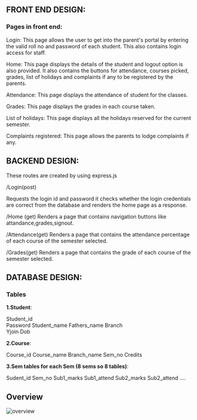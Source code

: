 
## FRONT END DESIGN: 

### Pages in front end: 

  Login: This page allows the user to get into the parent's portal by entering the valid roll no and password of each student. This also contains login access for staff. 
  
  Home: This page displays the details of the student and logout option is also provided. It also contains the buttons for attendance, courses picked, grades, list of holidays and complaints if any to be registered by the parents. 

 Attendance: This page displays the attendance of student for the classes. 
 
 Grades: This page displays the grades in each course taken. 

 List of holidays: This page displays all the holidays reserved for the current semester. 

Complaints registered: This page allows the parents to lodge complaints if any. 


## BACKEND DESIGN:

These routes are created by using express.js 

/Login(post) 

Requests the login id and password it checks whether the login credentials are correct from the database and renders the home page as a response. 

/Home (get) 
Renders a page that contains navigation buttons like attandance,grades,signout. 

/Attendance(get) 
Renders a page that contains the attendance  percentage of each course of the semester selected. 

/Grades(get) 
Renders a page that contains the grade of each course of the semester selected. 


## DATABASE DESIGN: 

### Tables

**1.Student**: 

Student_id  
Password 
Student_name 
Fathers_name 
Branch  
Yjoin 
Dob 

 
**2.Course**: 

Course_id 
Course_name 
Branch_name 
Sem_no 
Credits 


**3.Sem tables for each Sem (8 sems so 8 tables)**: 

Sudent_id 
Sem_no 
Sub1_marks 
Sub1_attend 
Sub2_marks 
Sub2_attend …. 


## Overview

![overview](https://user-images.githubusercontent.com/89983494/139715216-e3979857-21e4-4dcd-a2f7-6c0fb456a035.jpg)
